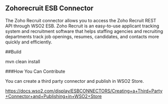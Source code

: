 ## Zohorecruit ESB Connector

The Zoho Recruit connector allows you to access the Zoho Recruit REST API through WSO2 ESB. Zoho Recruit is an easy-to-use applicant tracking system and recruitment software that helps staffing agencies and recruiting departments track job openings, resumes, candidates, and contacts more quickly and efficiently.


##Build

mvn clean install


###How You Can Contribute

You can create a third party connector and publish in WSO2 Store.

https://docs.wso2.com/display/ESBCONNECTORS/Creating+a+Third+Party+Connector+and+Publishing+in+WSO2+Store
